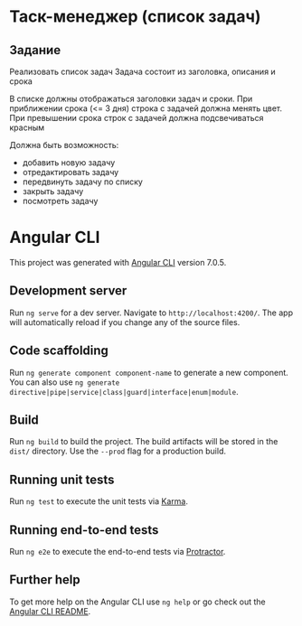 # Таск-менеджер (список задач)

## Задание

Реализовать список задач
Задача состоит из заголовка, описания и срока

В списке должны отображаться заголовки задач и сроки. При приближении срока (<= 3 дня)
строка с задачей должна менять цвет. При превышении срока строк с задачей должна
подсвечиваться красным

Должна быть возможность:

- добавить новую задачу
- отредактировать задачу
- передвинуть задачу по списку
- закрыть задачу
- посмотреть задачу

# Angular CLI

This project was generated with [Angular CLI](https://github.com/angular/angular-cli) version 7.0.5.

## Development server

Run `ng serve` for a dev server. Navigate to `http://localhost:4200/`. The app will automatically reload if you change any of the source files.

## Code scaffolding

Run `ng generate component component-name` to generate a new component. You can also use `ng generate directive|pipe|service|class|guard|interface|enum|module`.

## Build

Run `ng build` to build the project. The build artifacts will be stored in the `dist/` directory. Use the `--prod` flag for a production build.

## Running unit tests

Run `ng test` to execute the unit tests via [Karma](https://karma-runner.github.io).

## Running end-to-end tests

Run `ng e2e` to execute the end-to-end tests via [Protractor](http://www.protractortest.org/).

## Further help

To get more help on the Angular CLI use `ng help` or go check out the [Angular CLI README](https://github.com/angular/angular-cli/blob/master/README.md).

